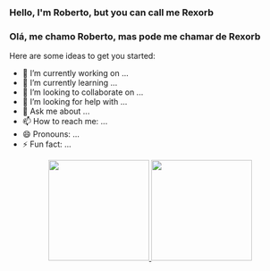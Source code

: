 ### Hello, I'm Roberto, but you can call me Rexorb
### Olá, me chamo Roberto, mas pode me chamar de Rexorb

Here are some ideas to get you started:

- 🔭 I’m currently working on ...
- 🌱 I’m currently learning ...
- 👯 I’m looking to collaborate on ...
- 🤔 I’m looking for help with ...
- 💬 Ask me about ...
- 📫 How to reach me: ...
- 😄 Pronouns: ...
- ⚡ Fun fact: ...

<div align="center">
  <a href="https://github.com/Rexorb">
  <img height="180em" src="https://github-readme-stats.vercel.app/api?username=Rexorb&show_icons=true&theme=vision-friendly-dark&include_all_commits=true&count_private=true"/>
  <img height="180em" src="https://github-readme-stats.vercel.app/api/top-langs/?username=Rexorb&layout=compact&langs_count=7&theme=vision-friendly-dark"/>
</div>
